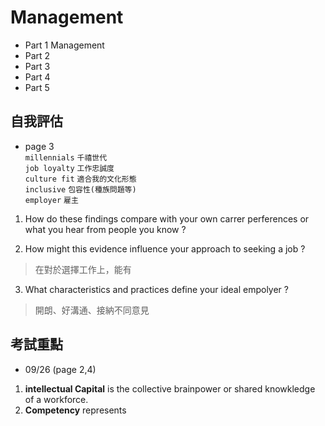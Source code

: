 # Management

+ Part 1 Management
+ Part 2 
+ Part 3
+ Part 4
+ Part 5


## 自我評估
+ page 3  
`millennials` `千禧世代`  
`job loyalty` `工作忠誠度`  
`culture fit` `適合我的文化形態`  
`inclusive` `包容性(種族問題等)`  
`employer` `雇主`  

1. How do these findings compare with your own carrer perferences or what you hear from people you know ?
> 
2. How might this evidence influence your approach to seeking a job ?
> 在對於選擇工作上，能有
3. What characteristics and practices define your ideal empolyer ?
> 開朗、好溝通、接納不同意見

## 考試重點
+ 09/26 (page 2,4)
1. **intellectual Capital** is the collective brainpower or shared knowkledge of a workforce.
2. **Competency** represents 